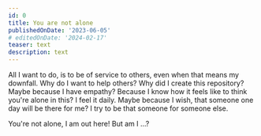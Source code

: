 ```yaml
---
id: 0
title: You are not alone
publishedOnDate: '2023-06-05'
# editedOnDate: '2024-02-17'
teaser: text
description: text
---
```

<!-- ## 05/06/23 - You're not alone -->

All I want to do, is to be of service to others, even when that means my downfall. Why do I want to help others?
Why did I create this repository?
Maybe because I have empathy?
Because I know how it feels like to think you're alone in this? I feel it daily.
Maybe because I wish, that someone one day will be there for me? I try to be that someone for someone else.

You're not alone, I am out here! But am I ...?
